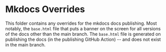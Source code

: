 # Mkdocs Overrides

This folder contains any overrides for the mkdocs docs publishing. Most notably,
the `base.html` file that puts a banner on the screen for all versions of the
docs other than the main branch. The `base.html` file is generated on publishing
the docs (in the publishing GitHub Action) -- and does not exist in the main branch.
